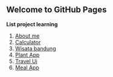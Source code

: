 ## Welcome to GitHub Pages

**List project learning**

1. [About me](https://khoir-roni.github.io/About-me/)
2. [Calculator](https://khoir-roni.github.io/About-me/)
3. [Wisata bandung](https://khoir-roni.github.io/wisata_bandung/)
4. [Plant App](https://khoir-roni.github.io/plant_app/)
5. [Travel Ui](https://khoir-roni.github.io/flutter_travel_ui)
6. [Meal App](https://khoir-roni.github.io/mealApps/)


<!-- 
You can use the [editor on GitHub](https://github.com/khoir-roni/khoir-roni.github.io/edit/main/index.md) to maintain and preview the content for your website in Markdown files.

Whenever you commit to this repository, GitHub Pages will run [Jekyll](https://jekyllrb.com/) to rebuild the pages in your site, from the content in your Markdown files.

### Markdown

Markdown is a lightweight and easy-to-use syntax for styling your writing. It includes conventions for

```markdown
Syntax highlighted code block

# Header 1
## Header 2
### Header 3

- Bulleted
- List

**Bold** and _Italic_ and `Code` text

[Link](url) and ![Image](src)
```

For more details see [Basic writing and formatting syntax](https://docs.github.com/en/github/writing-on-github/getting-started-with-writing-and-formatting-on-github/basic-writing-and-formatting-syntax).

### Jekyll Themes

Your Pages site will use the layout and styles from the Jekyll theme you have selected in your [repository settings](https://github.com/khoir-roni/khoir-roni.github.io/settings/pages). The name of this theme is saved in the Jekyll `_config.yml` configuration file.

### Support or Contact

Having trouble with Pages? Check out our [documentation](https://docs.github.com/categories/github-pages-basics/) or [contact support](https://support.github.com/contact) and we’ll help you sort it out. -->
